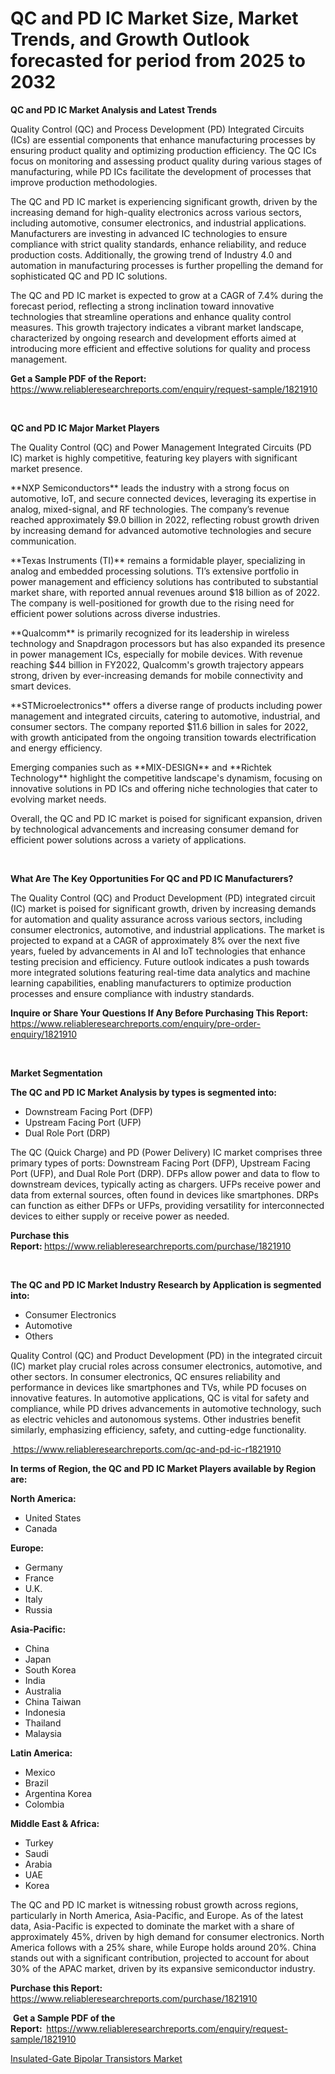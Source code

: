 <p><h1>QC and PD IC Market Size, Market Trends, and Growth Outlook forecasted for period from 2025 to 2032</h1></p><p><strong>QC and PD IC Market Analysis and Latest Trends</strong></p>
<p><p>Quality Control (QC) and Process Development (PD) Integrated Circuits (ICs) are essential components that enhance manufacturing processes by ensuring product quality and optimizing production efficiency. The QC ICs focus on monitoring and assessing product quality during various stages of manufacturing, while PD ICs facilitate the development of processes that improve production methodologies.</p><p>The QC and PD IC market is experiencing significant growth, driven by the increasing demand for high-quality electronics across various sectors, including automotive, consumer electronics, and industrial applications. Manufacturers are investing in advanced IC technologies to ensure compliance with strict quality standards, enhance reliability, and reduce production costs. Additionally, the growing trend of Industry 4.0 and automation in manufacturing processes is further propelling the demand for sophisticated QC and PD IC solutions.</p><p>The QC and PD IC market is expected to grow at a CAGR of 7.4% during the forecast period, reflecting a strong inclination toward innovative technologies that streamline operations and enhance quality control measures. This growth trajectory indicates a vibrant market landscape, characterized by ongoing research and development efforts aimed at introducing more efficient and effective solutions for quality and process management.</p></p>
<p><strong>Get a Sample PDF of the Report:&nbsp;</strong> <a href="https://www.reliableresearchreports.com/enquiry/request-sample/1821910?utm_campaign=3012&utm_medium=2&utm_source=Github&utm_content=ia&utm_term=06042025&utm_id=qc-and-pd-ic">https://www.reliableresearchreports.com/enquiry/request-sample/1821910</a></p>
<p>&nbsp;</p>
<p><strong>QC and PD IC Major Market Players</strong></p>
<p><p>The Quality Control (QC) and Power Management Integrated Circuits (PD IC) market is highly competitive, featuring key players with significant market presence.</p><p>**NXP Semiconductors** leads the industry with a strong focus on automotive, IoT, and secure connected devices, leveraging its expertise in analog, mixed-signal, and RF technologies. The company’s revenue reached approximately $9.0 billion in 2022, reflecting robust growth driven by increasing demand for advanced automotive technologies and secure communication.</p><p>**Texas Instruments (TI)** remains a formidable player, specializing in analog and embedded processing solutions. TI’s extensive portfolio in power management and efficiency solutions has contributed to substantial market share, with reported annual revenues around $18 billion as of 2022. The company is well-positioned for growth due to the rising need for efficient power solutions across diverse industries.</p><p>**Qualcomm** is primarily recognized for its leadership in wireless technology and Snapdragon processors but has also expanded its presence in power management ICs, especially for mobile devices. With revenue reaching $44 billion in FY2022, Qualcomm's growth trajectory appears strong, driven by ever-increasing demands for mobile connectivity and smart devices.</p><p>**STMicroelectronics** offers a diverse range of products including power management and integrated circuits, catering to automotive, industrial, and consumer sectors. The company reported $11.6 billion in sales for 2022, with growth anticipated from the ongoing transition towards electrification and energy efficiency.</p><p>Emerging companies such as **MIX-DESIGN** and **Richtek Technology** highlight the competitive landscape's dynamism, focusing on innovative solutions in PD ICs and offering niche technologies that cater to evolving market needs. </p><p>Overall, the QC and PD IC market is poised for significant expansion, driven by technological advancements and increasing consumer demand for efficient power solutions across a variety of applications.</p></p>
<p>&nbsp;</p>
<p><strong>What Are The Key Opportunities For QC and PD IC Manufacturers?</strong></p>
<p><p>The Quality Control (QC) and Product Development (PD) integrated circuit (IC) market is poised for significant growth, driven by increasing demands for automation and quality assurance across various sectors, including consumer electronics, automotive, and industrial applications. The market is projected to expand at a CAGR of approximately 8% over the next five years, fueled by advancements in AI and IoT technologies that enhance testing precision and efficiency. Future outlook indicates a push towards more integrated solutions featuring real-time data analytics and machine learning capabilities, enabling manufacturers to optimize production processes and ensure compliance with industry standards.</p></p>
<p><strong>Inquire or Share Your Questions If Any Before Purchasing This Report:</strong> <a href="https://www.reliableresearchreports.com/enquiry/pre-order-enquiry/1821910?utm_campaign=3012&utm_medium=2&utm_source=Github&utm_content=ia&utm_term=06042025&utm_id=qc-and-pd-ic">https://www.reliableresearchreports.com/enquiry/pre-order-enquiry/1821910</a></p>
<p>&nbsp;</p>
<p><strong>Market Segmentation</strong></p>
<p><strong>The QC and PD IC Market Analysis by types is segmented into:</strong></p>
<p><ul><li>Downstream Facing Port (DFP)</li><li>Upstream Facing Port (UFP)</li><li>Dual Role Port (DRP)</li></ul></p>
<p><p>The QC (Quick Charge) and PD (Power Delivery) IC market comprises three primary types of ports: Downstream Facing Port (DFP), Upstream Facing Port (UFP), and Dual Role Port (DRP). DFPs allow power and data to flow to downstream devices, typically acting as chargers. UFPs receive power and data from external sources, often found in devices like smartphones. DRPs can function as either DFPs or UFPs, providing versatility for interconnected devices to either supply or receive power as needed.</p></p>
<p><strong>Purchase this Report:&nbsp;</strong><a href="https://www.reliableresearchreports.com/purchase/1821910?utm_campaign=3012&utm_medium=2&utm_source=Github&utm_content=ia&utm_term=06042025&utm_id=qc-and-pd-ic">https://www.reliableresearchreports.com/purchase/1821910</a></p>
<p>&nbsp;</p>
<p><strong>The QC and PD IC Market Industry Research by Application is segmented into:</strong></p>
<p><ul><li>Consumer Electronics</li><li>Automotive</li><li>Others</li></ul></p>
<p><p>Quality Control (QC) and Product Development (PD) in the integrated circuit (IC) market play crucial roles across consumer electronics, automotive, and other sectors. In consumer electronics, QC ensures reliability and performance in devices like smartphones and TVs, while PD focuses on innovative features. In automotive applications, QC is vital for safety and compliance, while PD drives advancements in automotive technology, such as electric vehicles and autonomous systems. Other industries benefit similarly, emphasizing efficiency, safety, and cutting-edge functionality.</p></p>
<p><a href="https://www.reliableresearchreports.com/qc-and-pd-ic-r1821910?utm_campaign=3012&utm_medium=2&utm_source=Github&utm_content=ia&utm_term=06042025&utm_id=qc-and-pd-ic">&nbsp;https://www.reliableresearchreports.com/qc-and-pd-ic-r1821910</a></p>
<p><strong>In terms of Region, the QC and PD IC Market Players available by Region are:</strong></p>
<p>
    <p> <strong> North America: </strong>
        <ul>
            <li>United States</li>
            <li>Canada</li>
        </ul>
        </p> 
    <p> <strong> Europe: </strong>
        <ul>
            <li>Germany</li>
            <li>France</li>
            <li>U.K.</li>
            <li>Italy</li>
            <li>Russia</li>
        </ul>
        </p> 
    <p> <strong> Asia-Pacific: </strong>
        <ul>
            <li>China</li>
            <li>Japan</li>
            <li>South Korea</li>
            <li>India</li>
            <li>Australia</li>
            <li>China Taiwan</li>
            <li>Indonesia</li>
            <li>Thailand</li>
            <li>Malaysia</li>
        </ul>
        </p> 
    <p> <strong> Latin America: </strong>
        <ul>
            <li>Mexico</li>
            <li>Brazil</li>
            <li>Argentina Korea</li>
            <li>Colombia</li>
        </ul>
        </p> 
    <p> <strong> Middle East & Africa: </strong>
        <ul>
            <li>Turkey</li>
            <li>Saudi</li>
            <li>Arabia</li>
            <li>UAE</li>
            <li>Korea</li>
        </ul>
    </p>
    </p>
<p><p>The QC and PD IC market is witnessing robust growth across regions, particularly in North America, Asia-Pacific, and Europe. As of the latest data, Asia-Pacific is expected to dominate the market with a share of approximately 45%, driven by high demand for consumer electronics. North America follows with a 25% share, while Europe holds around 20%. China stands out with a significant contribution, projected to account for about 30% of the APAC market, driven by its expansive semiconductor industry.</p></p>
<p><strong>Purchase this Report: </strong><a href="https://www.reliableresearchreports.com/purchase/1821910?utm_campaign=3012&utm_medium=2&utm_source=Github&utm_content=ia&utm_term=06042025&utm_id=qc-and-pd-ic">https://www.reliableresearchreports.com/purchase/1821910</a></p>
<p>&nbsp;<strong>Get a Sample PDF of the Report:&nbsp;&nbsp;</strong><a href="https://www.reliableresearchreports.com/enquiry/request-sample/1821910?utm_campaign=3012&utm_medium=2&utm_source=Github&utm_content=ia&utm_term=06042025&utm_id=qc-and-pd-ic">https://www.reliableresearchreports.com/enquiry/request-sample/1821910</a></p>
<p><strong></strong></p>
<p><p><a href="https://github.com/beroxiluwaya/Market-Research-Report-List-1/blob/main/insulated-gate-bipolar-transistors-market.md?utm_campaign=3012&utm_medium=2&utm_source=Github&utm_content=ia&utm_term=06042025&utm_id=qc-and-pd-ic">Insulated-Gate Bipolar Transistors Market</a></p></p>